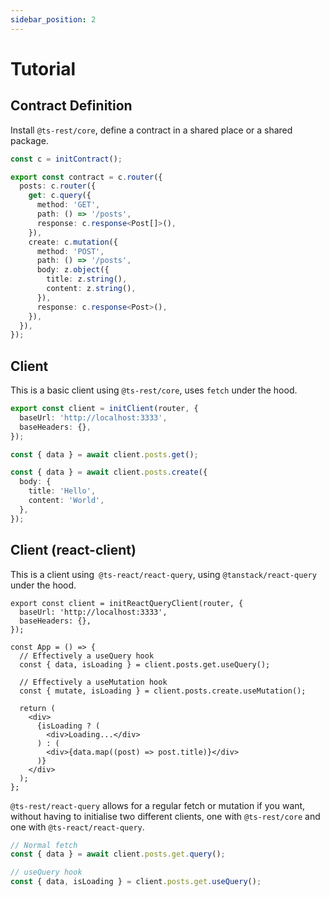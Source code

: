```yaml
---
sidebar_position: 2
---
```


# Tutorial

## Contract Definition

Install `@ts-rest/core`, define a contract in a shared place or a shared package.

```typescript
const c = initContract();

export const contract = c.router({
  posts: c.router({
    get: c.query({
      method: 'GET',
      path: () => '/posts',
      response: c.response<Post[]>(),
    }),
    create: c.mutation({
      method: 'POST',
      path: () => '/posts',
      body: z.object({
        title: z.string(),
        content: z.string(),
      }),
      response: c.response<Post>(),
    }),
  }),
});
```

## Client

This is a basic client using `@ts-rest/core`, uses `fetch` under the hood.

```typescript
export const client = initClient(router, {
  baseUrl: 'http://localhost:3333',
  baseHeaders: {},
});

const { data } = await client.posts.get();

const { data } = await client.posts.create({
  body: {
    title: 'Hello',
    content: 'World',
  },
});
```

## Client (react-client)

This is a client using` @ts-react/react-query`, using `@tanstack/react-query` under the hood.

```tsx
export const client = initReactQueryClient(router, {
  baseUrl: 'http://localhost:3333',
  baseHeaders: {},
});

const App = () => {
  // Effectively a useQuery hook
  const { data, isLoading } = client.posts.get.useQuery();

  // Effectively a useMutation hook
  const { mutate, isLoading } = client.posts.create.useMutation();

  return (
    <div>
      {isLoading ? (
        <div>Loading...</div>
      ) : (
        <div>{data.map((post) => post.title)}</div>
      )}
    </div>
  );
};
```

`@ts-rest/react-query` allows for a regular fetch or mutation if you want, without having to initialise two different clients, one with `@ts-rest/core` and one with `@ts-react/react-query`.

```typescript
// Normal fetch
const { data } = await client.posts.get.query();

// useQuery hook
const { data, isLoading } = client.posts.get.useQuery();
```
